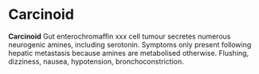 # Carcinoid

**Carcinoid** Gut enterochromaffin xxx cell tumour secretes numerous
neurogenic amines, including serotonin. Symptoms only present following
hepatic metastasis because amines are metabolised otherwise. Flushing,
dizziness, nausea, hypotension, bronchoconstriction.
